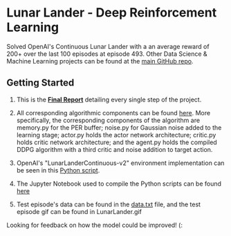 # Lunar Lander - Deep Reinforcement Learning
Solved OpenAI's Continuous Lunar Lander with a an average reward of 200+ over the last 100 episodes at episode 493. Other Data Science & Machine Learning projects can be found at the [main GitHub repo](https://github.com/SR14).

## Getting Started

1. This is the **[Final Report](https://github.com/SR14/LunarLander-DeepRL/blob/master/LunarLanderReport.pdf)** detailing every single step of the project. 


2. All corresponding algorithmic components can be found [here](https://github.com/SR14/LunarLander-DeepRL/tree/master/agents). More specifically, the corresponding components of the algorithm are memory.py for the PER buffer; noise.py for Gaussian noise added to the learning stage; actor.py holds the actor network architecture; critic.py holds critic network architecture; and the agent.py holds the compiled DDPG algorithm with a third critic and noise addition to target action.


3. OpenAI's "LunarLanderContinuous-v2" environment implementation can be seen in this [Python script](https://github.com/SR14/LunarLander-DeepRL/blob/master/task.py). 


4. The Jupyter Notebook used to compile the Python scripts can be found [here](https://github.com/SR14/LunarLander-DeepRL/blob/master/LunarLanderContinuous-v2.ipynb)


5. Test episode's data can be found in the [data.txt](https://github.com/SR14/LunarLander-DeepRL/blob/master/data.txt) file, and the test episode gif can be found in LunarLander.gif

Looking for feedback on how the model could be improved! (:
